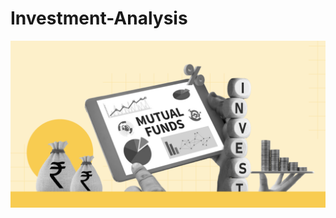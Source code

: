 # Investment-Analysis



![image alt](https://github.com/Vedansh-Tyagi08/Investment-Analysis/blob/980707c5c1298f30adb0b266506c2f2bd60612b3/investment%20background.png)
